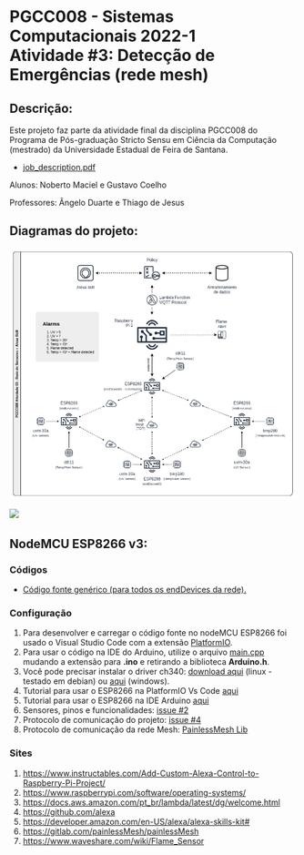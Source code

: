 # PGCC008 - Sistemas Computacionais 2022-1 <br>Atividade #3: Detecção de Emergências (rede mesh)

## Descrição:
<!-- ## Description: -->
Este projeto faz parte da atividade final da disciplina PGCC008 do Programa de Pós-graduação Stricto Sensu em Ciência da Computação (mestrado) da Universidade Estadual de Feira de Santana.
<ul>
   <li>
      <a href="https://github.com/nobertomaciel/PGCC008-Problema3/blob/main/job_description.pdf">job_description.pdf</a>
   </li>
</ul>

<p> Alunos: Noberto Maciel e Gustavo Coelho</p>
<p> Professores: Ângelo Duarte e Thiago de Jesus</p>

## Diagramas do projeto:
<!-- ## Project diagrams: -->
<p>
   <img src="https://github.com/nobertomaciel/PGCC008-Problema3/blob/main/diagrams/PGCC008_Atividade-3_Diagrams-diagrama%20estrutural.drawio.png">
</p>
<p>
   <img width="960px" src="https://github.com/nobertomaciel/PGCC008-Problema3/blob/main/diagrams/PGCC008_Atividade-3_Diagrams-diagrama%20f%C3%ADsico.drawio.png">
</p>


## NodeMCU ESP8266 v3:
### Códigos
<!-- ### Source codes -->
<ul>
    <li>
       <a href="https://github.com/nobertomaciel/PGCC008-Problema3/tree/main/PGCC008%20endDevices">
         Código fonte genérico (para todos os endDevices da rede).
       </a>
   </li>
</ul>


### Configuração
<ol>
    <li>      
      Para desenvolver e carregar o código fonte no nodeMCU ESP8266 foi usado o Visual Studio Code com a extensão <a href="https://platformio.org/">PlatformIO</a>.
   </li>
    <li>      
       Para usar o código na IDE do Arduino, utilize o arquivo <a href="https://github.com/nobertomaciel/PGCC008-Problema3/blob/main/PGCC008%20endDevices/src/main.cpp">main.cpp</a> mudando a extensão para <b>.ino</b> e retirando a biblioteca <b>Arduino.h</b>.
   </li>
   <li>
      Você pode precisar instalar o driver ch340: <a href="https://github.com/nobertomaciel/PGCC008-Problema3/tree/main/drivers">download aqui</a> (linux - testado em debian) ou <a href="https://github.com/nobertomaciel/PGCC008-Problema3/blob/main/drivers/CH341SER_windows.zip">aqui</a> (windows).
   </li>
   <li>
      Tutorial para usar o ESP8266 na PlatformIO Vs Code <a href="https://www.youtube.com/watch?v=0poh_2rBq7E">aqui</a>
   </li>
   <li>
      Tutorial para usar o ESP8266 na IDE Arduino <a href="https://github.com/nobertomaciel/PGCC008-Problema3/blob/main/tutorials/nodeMcu_on_Arduino_IDE.md">aqui</a>
   </li>
   <li>
      Sensores, pinos e funcionalidades: <a href="https://github.com/nobertomaciel/PGCC008-Problema3/issues/2">issue #2</a>
   </li>
   <li>
      Protocolo de comunicação do projeto: <a href="https://github.com/nobertomaciel/PGCC008-Problema3/issues/4">issue #4</a>
   </li>
   <li>
      Protocolo de comunicação da rede Mesh: <a href="https://github.com/arkhipenko/TaskScheduler/wiki/Full-Document">PainlessMesh Lib</a>
   </li>
</ol>

### Sites
<ol>
   <li>
      <a href="https://www.instructables.com/Add-Custom-Alexa-Control-to-Raspberry-Pi-Project/">https://www.instructables.com/Add-Custom-Alexa-Control-to-Raspberry-Pi-Project/</a>
   </li>
   <li>
      <a href="https://www.raspberrypi.com/software/operating-systems/">https://www.raspberrypi.com/software/operating-systems/</a>
   </li>
   <li>
      <a href="https://docs.aws.amazon.com/pt_br/lambda/latest/dg/welcome.html">https://docs.aws.amazon.com/pt_br/lambda/latest/dg/welcome.html</a>
   </li>
   
   <li>
      <a href="https://github.com/alexa">https://github.com/alexa</a>
   </li>
   
   <li>
      <a href="https://developer.amazon.com/en-US/alexa/alexa-skills-kit#">https://developer.amazon.com/en-US/alexa/alexa-skills-kit#</a>
   </li>
   <li>
      <a href="https://gitlab.com/painlessMesh/painlessMesh">https://gitlab.com/painlessMesh/painlessMesh</a>
   </li>
   <li>
      <a href="https://www.waveshare.com/wiki/Flame_Sensor">https://www.waveshare.com/wiki/Flame_Sensor</a>
   </li>
</ol>
